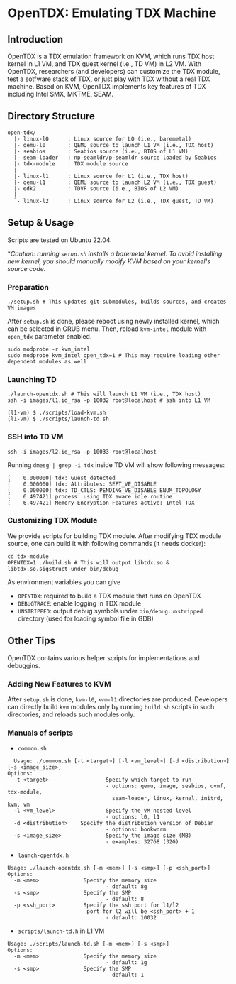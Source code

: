 # OpenTDX: Emulating TDX Machine

## Introduction

OpenTDX is a TDX emulation framework on KVM, which runs TDX host kernel in L1 VM, and TDX guest kernel (i.e., TD VM) in L2 VM.
With OpenTDX, researchers (and developers) can customize the TDX module, test a sotfware stack of TDX, or just play with TDX without a real TDX machine.
Based on KVM, OpenTDX implements key features of TDX including Intel SMX, MKTME, SEAM.

## Directory Structure

```
open-tdx/
  |- linux-l0      : Linux source for LO (i.e., baremetal)
  |- qemu-l0       : QEMU source to launch L1 VM (i.e., TDX host)
  |- seabios       : Seabios source (i.e., BIOS of L1 VM)
  |- seam-loader   : np-seamldr/p-seamldr source loaded by Seabios
  |- tdx-module    : TDX module source
  |
  |- linux-l1      : Linux source for L1 (i.e., TDX host)
  |- qemu-l1       : QEMU source to launch L2 VM (i.e., TDX guest)
  |- edk2          : TDVF source (i.e., BIOS of L2 VM)
  |
  `- linux-l2      : Linux source for L2 (i.e., TDX guest, TD VM)
```

## Setup & Usage
Scripts are tested on Ubuntu 22.04.

**Caution: running `setup.sh` installs a baremetal kernel. To avoid installing new kernel, you should manually modify KVM based on your kernel's source code.*

### Preparation
```
./setup.sh # This updates git submodules, builds sources, and creates VM images
```
After `setup.sh` is done, please reboot using newly installed kernel, which can be selected in GRUB menu.
Then, reload `kvm-intel` module with `open_tdx` parameter enabled.
```
sudo modprobe -r kvm_intel
sudo modprobe kvm_intel open_tdx=1 # This may require loading other dependent modules as well
```

### Launching TD
```
./launch-opentdx.sh # This will launch L1 VM (i.e., TDX host)
ssh -i images/l1.id_rsa -p 10032 root@localhost # ssh into L1 VM

(l1-vm) $ ./scripts/load-kvm.sh
(l1-vm) $ ./scripts/launch-td.sh
```

### SSH into TD VM
```
ssh -i images/l2.id_rsa -p 10033 root@localhost
```

Running `dmesg | grep -i tdx` inside TD VM will show following messages:
```
[    0.000000] tdx: Guest detected
[    0.000000] tdx: Attributes: SEPT_VE_DISABLE
[    0.000000] tdx: TD_CTLS: PENDING_VE_DISABLE ENUM_TOPOLOGY
[    6.497421] process: using TDX aware idle routine
[    6.497421] Memory Encryption Features active: Intel TDX
```

### Customizing TDX Module
We provide scripts for building TDX module. After modifying TDX module source, one can build it with following commands (it needs docker):
```
cd tdx-module
OPENTDX=1 ./build.sh # This will output libtdx.so & libtdx.so.sigstruct under bin/debug
```
As environment variables you can give
- `OPENTDX`: required to build a TDX module that runs on OpenTDX
- `DEBUGTRACE`: enable logging in TDX module
- `UNSTRIPPED`: output debug symbols under `bin/debug.unstripped` directory (used for loading symbol file in GDB)

## Other Tips
OpenTDX contains various helper scripts for implementations and debuggins.

### Adding New Features to KVM
After `setup.sh` is done, `kvm-l0`, `kvm-l1` directories are produced. Developers can directly build `kvm` modules only by running `build.sh` scripts in such directories, and reloads such modules only.

### Manuals of scripts
- `common.sh`
```
  Usage: ./common.sh [-t <target>] [-l <vm_level>] [-d <distribution>] [-s <image_size>]
Options:
  -t <target>                  Specify which target to run
                               - options: qemu, image, seabios, ovmf, tdx-module,
                                 seam-loader, linux, kernel, initrd, kvm, vm
  -l <vm_level>                Specify the VM nested level
                               - options: l0, l1
  -d <distribution>    Specify the distribution version of Debian
                               - options: bookworm
  -s <image_size>              Specify the image size (MB)
                               - examples: 32768 (32G)
```
- `launch-opentdx.h`
```
Usage: ./launch-opentdx.sh [-m <mem>] [-s <smp>] [-p <ssh_port>]
Options:
  -m <mem>              Specify the memory size
                               - default: 8g
  -s <smp>              Specify the SMP
                               - default: 8
  -p <ssh_port>         Specify the ssh port for l1/l2
                         port for l2 will be <ssh_port> + 1
                               - default: 10032
```
- `scripts/launch-td.h` in L1 VM
```
Usage: ./scripts/launch-td.sh [-m <mem>] [-s <smp>]
Options:
  -m <mem>              Specify the memory size
                               - default: 1g
  -s <smp>              Specify the SMP
                               - default: 1
```
